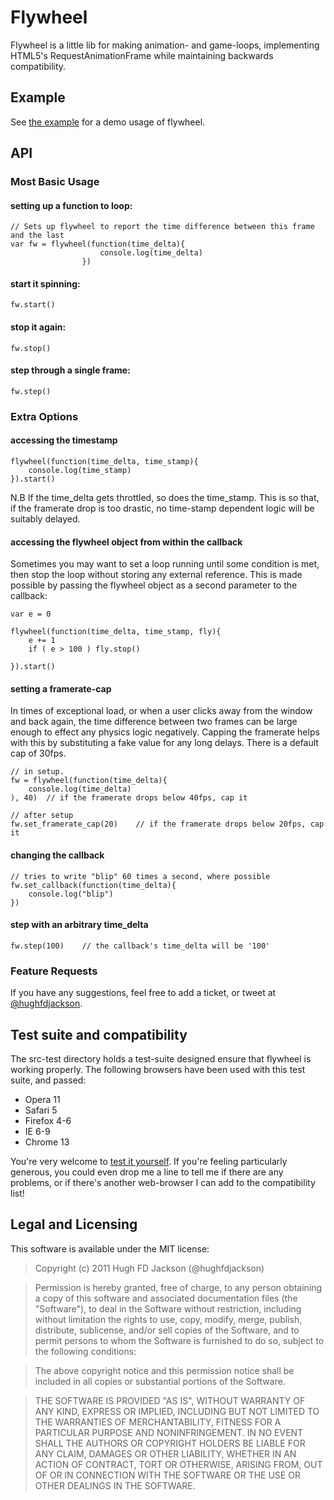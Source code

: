 # Flywheel

Flywheel is a little lib for making animation- and game-loops, implementing HTML5's RequestAnimationFrame while maintaining backwards compatibility.


## Example

See [the example](http://hughfdjackson.github.com/flywheel/) for a demo usage of flywheel.


## API

### Most Basic Usage

#### setting up a function to loop:

    // Sets up flywheel to report the time difference between this frame and the last
    var fw = flywheel(function(time_delta){
                        console.log(time_delta)
                    })


#### start it spinning:

    fw.start()
    
    
#### stop it again:
    
    fw.stop()
    
#### step through a single frame:

    fw.step()
    
    
### Extra Options

#### accessing the timestamp

	flywheel(function(time_delta, time_stamp){
		console.log(time_stamp)
	}).start()

N.B If the time_delta gets throttled, so does the time_stamp.  This is so that, if the framerate drop is too drastic, no time-stamp dependent logic will be suitably delayed.

#### accessing the flywheel object from within the callback

Sometimes you may want to set a loop running until some condition is met, then stop the loop without storing any external reference.  This is made possible by passing the flywheel object as a second parameter to the callback:

	var e = 0
	
	flywheel(function(time_delta, time_stamp, fly){
		e += 1
		if ( e > 100 ) fly.stop()
		
	}).start()
	
#### setting a framerate-cap

In times of exceptional load, or when a user clicks away from the window and back again, the time difference between two frames can be large enough to effect any physics logic negatively.  Capping the framerate helps with this by substituting a fake value for any long delays.  There is a default cap of 30fps.

	// in setup.  
	fw = flywheel(function(time_delta){
    	console.log(time_delta)
    ), 40) 	// if the framerate drops below 40fps, cap it
    
	// after setup
	fw.set_framerate_cap(20)	// if the framerate drops below 20fps, cap it
	
#### changing the callback

    // tries to write "blip" 60 times a second, where possible
    fw.set_callback(function(time_delta){
        console.log("blip")     
    })

#### step with an arbitrary time_delta

	fw.step(100)	// the callback's time_delta will be '100'
	
### Feature Requests

If you have any suggestions, feel free to add a ticket, or tweet at [@hughfdjackson](http://twitter.com/#!/hughfdjackson).



## Test suite and compatibility

The src-test directory holds a test-suite designed ensure that flywheel is working properly.  The following browsers have been used with this test suite, and passed:

* Opera 11
* Safari 5
* Firefox 4-6
* IE 6-9
* Chrome 13

You're very welcome to [test it yourself](http://hughfdjackson.github.com/flywheel/src-test/SpecRunner.html).  If you're feeling particularly generous, you could even drop me a line to tell me if there are any problems, or if there's another web-browser I can add to the compatibility list!

## Legal and Licensing

This software is available under the MIT license:

>Copyright (c) 2011 Hugh FD Jackson (@hughfdjackson)


>Permission is hereby granted, free of charge, to any person obtaining a copy of this software and associated documentation files (the "Software"), to deal in the Software without restriction, including without limitation the rights to use, copy, modify, merge, publish, distribute, sublicense, and/or sell copies of the Software, and to permit persons to whom the Software is furnished to do so, subject to the following conditions:

>The above copyright notice and this permission notice shall be included in all copies or substantial portions of the Software.

>THE SOFTWARE IS PROVIDED "AS IS", WITHOUT WARRANTY OF ANY KIND, EXPRESS OR IMPLIED, INCLUDING BUT NOT LIMITED TO THE WARRANTIES OF MERCHANTABILITY, FITNESS FOR A PARTICULAR PURPOSE AND NONINFRINGEMENT. IN NO EVENT SHALL THE AUTHORS OR COPYRIGHT HOLDERS BE LIABLE FOR ANY CLAIM, DAMAGES OR OTHER LIABILITY, WHETHER IN AN ACTION OF CONTRACT, TORT OR OTHERWISE, ARISING FROM, OUT OF OR IN CONNECTION WITH THE SOFTWARE OR THE USE OR OTHER DEALINGS IN THE SOFTWARE.

 


